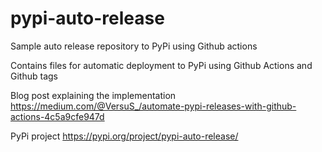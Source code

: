 # pypi-auto-release
Sample auto release repository to PyPi using Github actions

Contains files for automatic deployment to PyPi using Github Actions and Github tags

Blog post explaining the implementation https://medium.com/@VersuS_/automate-pypi-releases-with-github-actions-4c5a9cfe947d

PyPi project https://pypi.org/project/pypi-auto-release/